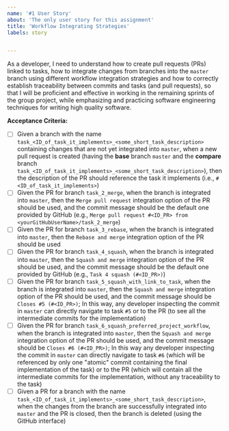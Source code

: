 ```yaml
---
name: '#1 User Story'
about: 'The only user story for this assignment'
title: 'Workflow Integrating Strategies'
labels: story


---
```


As a developer, I need to understand how to create pull requests (PRs) linked to tasks, how to integrate changes from branches into the `master` branch using different workflow integration strategies and how to correctly establish traceability between commits and tasks (and pull requests), so that I will be proficient and effective in working in the remaining sprints of the group project, while emphasizing and practicing software engineering techniques for writing high quality software.

**Acceptance Criteria:**
- [ ] Given a branch with the name `task_<ID_of_task_it_implements>_<some_short_task_description>` containing changes that are not yet integrated into `master`, when a new pull request is created (having the **base** branch `master` and the **compare** branch `task_<ID_of_task_it_implements>_<some_short_task_description>`), then the description of the PR should reference the task it implements (i.e., `#<ID_of_task_it_implements>`)
- [ ] Given the PR for branch `task_2_merge`, when the branch is integrated into `master`, then the `Merge pull request` integration option of the PR should be used, and the commit message should be the default one provided by GitHub (e.g., `Merge pull request #<ID_PR> from <yourGitHubUserName>/task_2_merge`)
- [ ] Given the PR for branch `task_3_rebase`, when the branch is integrated into `master`, then the `Rebase and merge` integration option of the PR should be used
- [ ] Given the PR for branch `task_4_squash`, when the branch is integrated into `master`, then the `Squash and merge` integration option of the PR should be used, and the commit message should be the default one provided by GitHub (e.g., `Task 4 squash (#<ID_PR>)`)
- [ ] Given the PR for branch `task_5_squash_with_link_to_task`, when the branch is integrated into `master`, then the `Squash and merge` integration option of the PR should be used, and the commit message should be `Closes #5 (#<ID_PR>)`; In this way, any developer inspecting the commit in `master` can directly navigate to task `#5` or to the PR (to see all the intermediate commits for the implementation)
- [ ] Given the PR for branch `task_6_squash_preferred_project_workflow`, when the branch is integrated into `master`, then the `Squash and merge` integration option of the PR should be used, and the commit message should be `Closes #6 (#<ID_PR>)`; In this way any developer inspecting the commit in `master` can directly navigate to task `#6` (which will be referenced by only one "atomic" commit containing the final implementation of the task) or to the PR (which will contain all the intermediate commits for the implementation, without any traceability to the task)
- [ ] Given a PR for a branch with the name `task_<ID_of_task_it_implements>_<some_short_task_description>`, when the changes from the branch are successfully integrated into `master` and the PR is closed, then the branch is deleted (using the GitHub interface)
